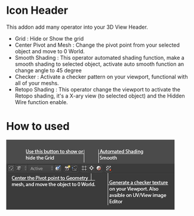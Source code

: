 # Icon Header
This addon add many operator into your 3D View Header.

* Grid : Hide or Show the grid
* Center Pivot and Mesh : Change the pivot point from your selected object and move to 0 World.
* Smooth Shading : This operator automated shading function, make a smooth shading to selected object, activate auto smooth function an change angle to 45 degree
* Checker : Activate a checker pattern on your viewport, functional with all of your meshs.
* Retopo Shading : This operator change the viewport to activate the Retopo shading, it's a X-ary view (to selected object) and the Hidden Wire function enable.

# How to used
![UI Grid](ressources/icon_header.jpg)